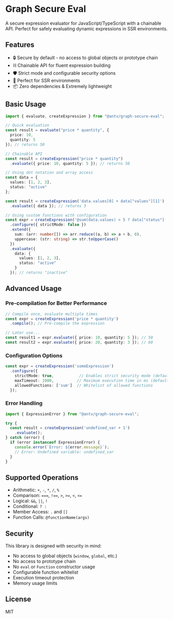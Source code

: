 # Graph Secure Eval

A secure expression evaluator for JavaScript/TypeScript with a chainable API. Perfect for safely evaluating dynamic expressions in SSR environments.

## Features

- 🔒 Secure by default - no access to global objects or prototype chain
- ⛓️ Chainable API for fluent expression building
- 🛡️ Strict mode and configurable security options
- 🎯 Perfect for SSR environments
- 📦 Zero dependencies & Extremely lightweight


## Basic Usage

```typescript
import { evaluate, createExpression } from "@antv/graph-secure-eval";

// Quick evaluation
const result = evaluate("price * quantity", {
  price: 10,
  quantity: 5
}); // returns 50

// Chainable API
const result = createExpression("price * quantity")
  .evaluate({ price: 10, quantity: 5 }); // returns 50

// Using dot notation and array access
const data = {
  values: [1, 2, 3],
  status: "active"
};

const result = createExpression('data.values[0] + data["values"][1]')
  .evaluate({ data }); // returns 3

// Using custom functions with configuration
const expr = createExpression('@sum(data.values) > 5 ? data["status"] : "inactive"')
  .configure({ strictMode: false })
  .extend({
    sum: (arr: number[]) => arr.reduce((a, b) => a + b, 0),
    uppercase: (str: string) => str.toUpperCase()
  })
  .evaluate({
    data: {
      values: [1, 2, 3],
      status: "active"
    }
  }); // returns "inactive"
```

## Advanced Usage

### Pre-compilation for Better Performance

```typescript
// Compile once, evaluate multiple times
const expr = createExpression('price * quantity')
  .compile(); // Pre-compile the expression

// Later use...
const result1 = expr.evaluate({ price: 10, quantity: 5 }); // 50
const result2 = expr.evaluate({ price: 20, quantity: 3 }); // 60
```

### Configuration Options

```typescript
const expr = createExpression('someExpression')
  .configure({
    strictMode: true,           // Enables strict security mode (default: true)
    maxTimeout: 1000,          // Maximum execution time in ms (default: 1000)
    allowedFunctions: ['sum']  // Whitelist of allowed functions
  });
```

### Error Handling

```typescript
import { ExpressionError } from "@antv/graph-secure-eval";

try {
  const result = createExpression('undefined_var + 1')
    .evaluate();
} catch (error) {
  if (error instanceof ExpressionError) {
    console.error(`Error: ${error.message}`);
    // Error: Undefined variable: undefined_var
  }
}
```

## Supported Operations

- Arithmetic: `+`, `-`, `*`, `/`, `%`
- Comparison: `===`, `!==`, `>`, `>=`, `<`, `<=`
- Logical: `&&`, `||`, `!`
- Conditional: `? :`
- Member Access: `.` and `[]`
- Function Calls: `@functionName(args)`

## Security

This library is designed with security in mind:

- No access to global objects (`window`, `global`, etc.)
- No access to prototype chain
- No `eval` or `Function` constructor usage
- Configurable function whitelist
- Execution timeout protection
- Memory usage limits

## License

MIT